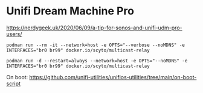 # Unifi Dream Machine Pro

https://nerdygeek.uk/2020/06/09/a-tip-for-sonos-and-unifi-udm-pro-users/

`podman run --rm -it --network=host -e OPTS="--verbose --noMDNS" -e INTERFACES="br0 br99" docker.io/scyto/multicast-relay`

`podman run -d --restart=always --network=host -e OPTS="--noMDNS" -e INTERFACES="br0 br99" docker.io/scyto/multicast-relay`


On boot: https://github.com/unifi-utilities/unifios-utilities/tree/main/on-boot-script
